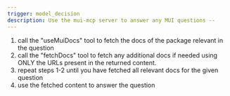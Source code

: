 ```yaml
---
trigger: model_decision
description: Use the mui-mcp server to answer any MUI questions --
---
```


1. call the "useMuiDocs" tool to fetch the docs of the package relevant in the question
2. call the "fetchDocs" tool to fetch any additional docs if needed using ONLY the URLs present in the returned content.
3. repeat steps 1-2 until you have fetched all relevant docs for the given question
4. use the fetched content to answer the question
